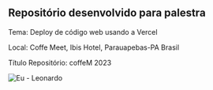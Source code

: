 ## Repositório desenvolvido para palestra 
Tema: Deploy de código web usando a Vercel 

Local: Coffe Meet, Ibis Hotel, Parauapebas-PA Brasil 

Título Repositório: coffeM 2023

![Eu - Leonardo](https://drive.google.com/file/d/1OOVhbqR_asWZqlWygoRO0U0MUiSeIV9H/view?usp=share_link)
